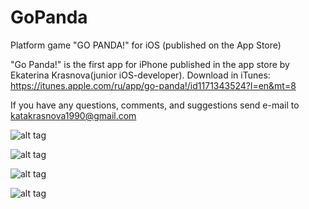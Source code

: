 # GoPanda
Platform game "GO PANDA!" for iOS (published on the App Store)

"Go Panda!" is the first app for iPhone published in the app store by Ekaterina Krasnova(junior iOS-developer).
Download in iTunes: https://itunes.apple.com/ru/app/go-panda!/id1171343524?l=en&mt=8

If you have any questions, comments, and suggestions send e-mail to katakrasnova1990@gmail.com

![alt tag](https://cloud.githubusercontent.com/assets/13893190/20346566/dfbb0946-ac0d-11e6-8960-c87638d49451.png)

![alt tag](https://cloud.githubusercontent.com/assets/13893190/20346569/e52bd108-ac0d-11e6-8cad-cc28edb394c6.png)

![alt tag](https://cloud.githubusercontent.com/assets/13893190/20346583/f38a7650-ac0d-11e6-9a61-22a4a25722bd.png)

![alt tag](https://cloud.githubusercontent.com/assets/13893190/20346576/ecf8529e-ac0d-11e6-8d30-2f8e205a6702.png)
